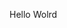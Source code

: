 Hello Wolrd




















































































































































































































































































































































































































































































































































































































































































































































































































































